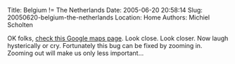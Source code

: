 Title: Belgium != The Netherlands
Date: 2005-06-20 20:58:14
Slug: 20050620-belgium-the-netherlands
Location: Home
Authors: Michiel Scholten

<p>OK folks, <a href="http://maps.google.com/maps?ll=52,5&z=13">check this Google maps page</a>. Look close. Look closer. Now laugh hysterically or cry. Fortunately this bug can be fixed by zooming in. Zooming out will make us only less important...</p>